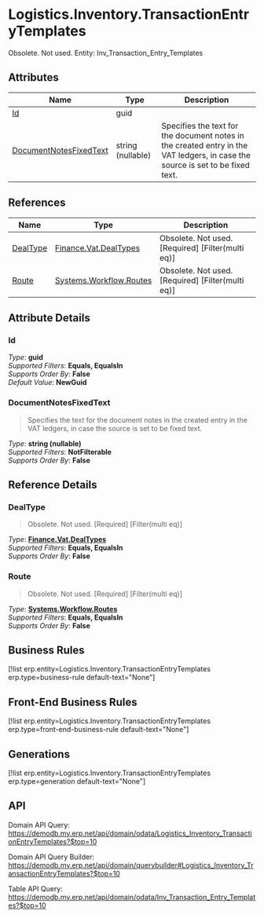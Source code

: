 # Logistics.Inventory.TransactionEntryTemplates

Obsolete. Not used. Entity: Inv_Transaction_Entry_Templates

## Attributes

| Name | Type | Description |
| ---- | ---- | --- |
| [Id](Logistics.Inventory.TransactionEntryTemplates.md#Id) | guid |  
| [DocumentNotesFixedText](Logistics.Inventory.TransactionEntryTemplates.md#DocumentNotesFixedText) | string (nullable) | Specifies the text for the document notes in the created entry in the VAT ledgers, in case the source is set to be fixed text. 

## References

| Name | Type | Description |
| ---- | ---- | --- |
| [DealType](Logistics.Inventory.TransactionEntryTemplates.md#DealType) | [Finance.Vat.DealTypes](Finance.Vat.DealTypes.md) | Obsolete. Not used. [Required] [Filter(multi eq)] |
| [Route](Logistics.Inventory.TransactionEntryTemplates.md#Route) | [Systems.Workflow.Routes](Systems.Workflow.Routes.md) | Obsolete. Not used. [Required] [Filter(multi eq)] |


## Attribute Details

### Id

_Type_: **guid**  
_Supported Filters_: **Equals, EqualsIn**  
_Supports Order By_: **False**  
_Default Value_: **NewGuid**  

### DocumentNotesFixedText

> Specifies the text for the document notes in the created entry in the VAT ledgers, in case the source is set to be fixed text.

_Type_: **string (nullable)**  
_Supported Filters_: **NotFilterable**  
_Supports Order By_: **False**  


## Reference Details

### DealType

> Obsolete. Not used. [Required] [Filter(multi eq)]

_Type_: **[Finance.Vat.DealTypes](Finance.Vat.DealTypes.md)**  
_Supported Filters_: **Equals, EqualsIn**  
_Supports Order By_: **False**  

### Route

> Obsolete. Not used. [Required] [Filter(multi eq)]

_Type_: **[Systems.Workflow.Routes](Systems.Workflow.Routes.md)**  
_Supported Filters_: **Equals, EqualsIn**  
_Supports Order By_: **False**  



## Business Rules

[!list erp.entity=Logistics.Inventory.TransactionEntryTemplates erp.type=business-rule default-text="None"]

## Front-End Business Rules

[!list erp.entity=Logistics.Inventory.TransactionEntryTemplates erp.type=front-end-business-rule default-text="None"]

## Generations

[!list erp.entity=Logistics.Inventory.TransactionEntryTemplates erp.type=generation default-text="None"]

## API

Domain API Query:
<https://demodb.my.erp.net/api/domain/odata/Logistics_Inventory_TransactionEntryTemplates?$top=10>

Domain API Query Builder:
<https://demodb.my.erp.net/api/domain/querybuilder#Logistics_Inventory_TransactionEntryTemplates?$top=10>

Table API Query:
<https://demodb.my.erp.net/api/domain/odata/Inv_Transaction_Entry_Templates?$top=10>

